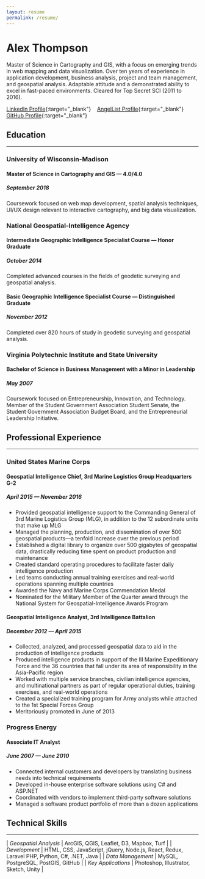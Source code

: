 ```yaml
---
layout: resume
permalink: /resume/
---
```


# Alex Thompson
Master of Science in Cartography and GIS, with a focus on emerging trends in web mapping and data visualization. Over ten years of experience in application development, business analysis, project and team management, and geospatial analysis. Adaptable attitude and a demonstrated ability to excel in fast-paced environments. Cleared for Top Secret SCI (2011 to 2016).

[LinkedIn Profile](https://www.linkedin.com/in/alexthompson/){:target="_blank"} &nbsp;&nbsp;
[AngelList Profile](https://angel.co/alex-thompson-23){:target="_blank"} &nbsp;&nbsp;
[GitHub Profile](https://github.com/loopeverything){:target="_blank"}

## Education
---
### University of Wisconsin-Madison
#### Master of Science in Cartography and GIS — 4.0/4.0
##### September 2018
Coursework focused on web map development, spatial analysis techniques, UI/UX design relevant to interactive cartography, and big data visualization.

### National Geospatial-Intelligence Agency
#### Intermediate Geographic Intelligence Specialist Course — Honor Graduate
##### October 2014
Completed advanced courses in the fields of geodetic surveying and geospatial analysis.

#### Basic Geographic Intelligence Specialist Course — Distinguished Graduate
##### November 2012
Completed over 820 hours of study in geodetic surveying and geospatial analysis.

### Virginia Polytechnic Institute and State University
#### Bachelor of Science in Business Management with a Minor in Leadership
##### May 2007
Coursework focused on Entrepreneurship, Innovation, and Technology. Member of the Student Government Association Student Senate, the Student Government Association Budget Board, and the Entrepreneurial Leadership Initiative.

## Professional Experience
---
### United States Marine Corps
#### Geospatial Intelligence Chief, 3rd Marine Logistics Group Headquarters G-2
##### April 2015 — November 2016
* Provided geospatial intelligence support to the Commanding General of 3rd Marine Logistics Group (MLG), in addition to the 12 subordinate units that make up MLG
* Managed the planning, production, and dissemination of over 500 geospatial products—a tenfold increase over the previous period
* Established a digital library to organize over 500 gigabytes of geospatial data, drastically reducing time spent on product production and maintenance
* Created standard operating procedures to facilitate faster daily intelligence production
* Led teams conducting annual training exercises and real-world operations spanning multiple countries
* Awarded the Navy and Marine Corps Commendation Medal
* Nominated for the Military Member of the Quarter award through the National System for Geospatial-Intelligence Awards Program

#### Geospatial Intelligence Analyst, 3rd Intelligence Battalion
##### December 2012 — April 2015
* Collected, analyzed, and processed geospatial data to aid in the production of intelligence products
* Produced intelligence products in support of the III Marine Expeditionary Force and the 36 countries that fall under its area of responsibility in the Asia-Pacific region
* Worked with multiple service branches, civilian intelligence agencies, and multinational partners as part of regular operational duties, training exercises, and real-world operations
* Created a specialized training program for Army analysts while attached to the 1st Special Forces Group
* Meritoriously promoted in June of 2013

### Progress Energy
#### Associate IT Analyst
##### June 2007 — June 2010
* Connected internal customers and developers by translating business needs into technical requirements
* Developed in-house enterprise software solutions using C# and ASP.NET
* Coordinated with vendors to implement third-party software solutions
* Managed a software product portfolio of more than a dozen applications

## Technical Skills
---

| _Geospatial Analysis_ | ArcGIS, QGIS, Leaflet, D3, Mapbox, Turf |
| _Development_ | HTML, CSS, JavaScript, jQuery, Node.js, React, Redux, Laravel PHP, Python, C#, .NET, Java |
| _Data Management_ | MySQL, PostgreSQL, PostGIS, GitHub |
| _Key Applications_ | Photoshop, Illustrator, Sketch, Unity |